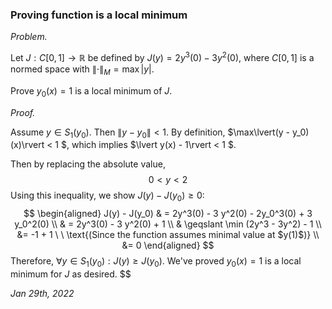 ### Proving function is a local minimum

*Problem.*

Let $J: C[0,1] \rightarrow \mathbb{R}$ be defined by $J(y) = 2y^3(0) - 3y^2(0)$, where $C[0,1]$ is a normed space with $\lVert \cdot \rVert_M = \max\lvert y \rvert$. 

Prove $y_0(x) = 1$ is a local minimum of $J$.

*Proof.*

Assume $y \in S_1(y_0)$. Then $\lVert y - y_0 \rVert < 1$.
By definition, $\max\lvert(y - y_0)(x)\rvert < 1 $, which implies
$\lvert y(x) - 1\rvert < 1  $.

Then by replacing the absolute value, $$0 < y  < 2 $$ 
Using this inequality, we show $J(y) - J(y_0) \geqslant 0$:
$$
\begin{aligned}
    J(y) - J(y_0) & = 2y^3(0) - 3 y^2(0) - 2y_0^3(0) + 3 y_0^2(0) \\
    & = 2y^3(0) - 3 y^2(0) + 1 \\
    & \geqslant \min (2y^3 - 3y^2) - 1 \\
    &= -1 + 1 \ \ \text{(Since the function assumes minimal value at $y(1)$)} \\
    &= 0
\end{aligned}
$$
Therefore, $\forall y \in S_1(y_0): J(y) \geqslant J(y_0)$. We've proved $y_0(x) = 1$ is a local minimum for $J$ as desired.
$$

*Jan 29th, 2022*